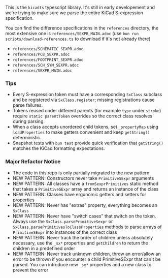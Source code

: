 This is the `kicadts` typescript library. It's still in early developement and
we're trying to make sure we parse the entire KiCad S-expression specification.

You can find the difference specifications in the `references` directory, the
most extensive one is `references/SEXPR_MAIN.adoc` (use `bun run scripts/download-references.ts` to download if it's not already there)

- `references/SCHEMATIC_SEXPR.adoc`
- `references/PCB_SEXPR.adoc`
- `references/FOOTPRINT_SEXPR.adoc`
- `references/SCH_SYM_SEXPR.adoc`
- `references/SEXPR_MAIN.adoc`

### Tips

- Every S-expression token must have a corresponding `SxClass` subclass and be registered via `SxClass.register`; missing registrations cause parse failures.
- Tokens reused under different parents (for example `type` under `stroke`) require `static parentToken` overrides so the correct class resolves during parsing.
- When a class accepts unordered child tokens, set `_propertyMap` using `loadProperties` to make getters convenient and keep `getString()` deterministic.
- Snapshot tests with `bun test` provide quick verification that `getString()` matches the KiCad formatting expectations.

### Major Refactor Notice

- The code in this repo is only partially migrated to the new pattern
- NEW PATTERN: Constructors never take `PrimitiveSExpr` arguments
- NEW PATTERN: All classes have a `fromSexprPrimitives` static method that takes a `PrimitiveSExpr` array and returns an instance of the class
- NEW PATTERN: Classes have ergonomic getters and setters for properties
- NEW PATTERN: Never has "extras" property, everything becomes an `SxClass`
- NEW PATTERN: Never have "switch cases" that switch on the token. Always use the `SxClass.parsePrimitiveSexpr` or `SxClass.parsePrimitivesToClassProperties` methods to parse arrays of `PrimitiveSExpr` into instances of the correct class
- NEW PATTERN: Never track the order of children unless absolutely necessary, use the `_sx*` properties and `getChildren` to return the children in a predefined order
- NEW PATTERN: Never track unknown children, throw an error/allow an error to be thrown if you encounter a child PrimitiveSExpr that can't be parsed. You can introduce new `_sx*` properties and a new class to prevent the error
